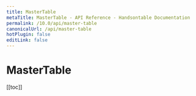 ```yaml
---
title: MasterTable
metaTitle: MasterTable - API Reference - Handsontable Documentation
permalink: /10.0/api/master-table
canonicalUrl: /api/master-table
hotPlugin: false
editLink: false
---
```


# MasterTable

[[toc]]

